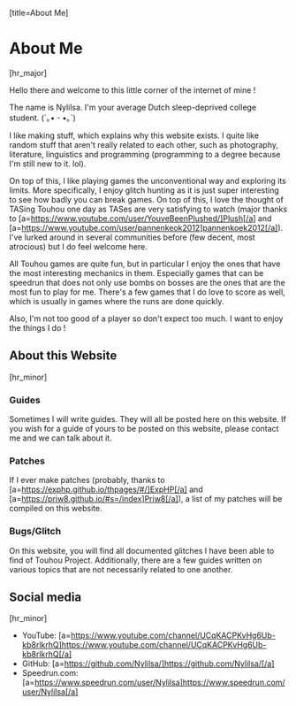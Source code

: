 [title=About Me]
# About Me

[hr_major]  

Hello there and welcome to this little corner of the internet of mine !

The name is Nylilsa. I'm your average Dutch sleep-deprived college student. (´｡• ᵕ •｡`)

I like making stuff, which explains why this website exists. I quite like random stuff that aren't really related to each other, such as photography, literature, linguistics and programming (programming to a degree because I'm still new to it. lol).

On top of this, I like playing games the unconventional way and exploring its limits. More specifically, I enjoy glitch hunting as it is just super interesting to see how badly you can break games. On top of this, I love the thought of TASing Touhou one day as TASes are very satisfying to watch (major thanks to [a=https://www.youtube.com/user/YouveBeenPlushed/]Plush[/a] and [a=https://www.youtube.com/user/pannenkeok2012]pannenkoek2012[/a]). I've lurked around in several communities before (few decent, most atrocious) but I do feel welcome here.

All Touhou games are quite fun, but in particular I enjoy the ones that have the most interesting mechanics in them. Especially games that can be speedrun that does not only use bombs on bosses are the ones that are the most fun to play for me.
There's a few games that I do love to score as well, which is usually in games where the runs are done quickly.

Also, I'm not too good of a player so don't expect too much. I want to enjoy the things I do !


## About this Website
[hr_minor]

### Guides

Sometimes I will write guides. They will all be posted here on this website. If you wish for a guide of yours to be posted on this website, please contact me and we can talk about it.

### Patches

If I ever make patches (probably, thanks to [a=https://exphp.github.io/thpages/#/]ExpHP[/a] and [a=https://priw8.github.io/#s=/index]Priw8[/a]), a list of my patches will be compiled on this website.

### Bugs/Glitch

On this website, you will find all documented glitches I have been able to find of Touhou Project. Additionally, there are a few guides written on various topics that are not necessarily related to one another.


## Social media
[hr_minor]



+ YouTube: [a=https://www.youtube.com/channel/UCqKACPKvHg6Ub-kb8rlkrhQ]https://www.youtube.com/channel/UCqKACPKvHg6Ub-kb8rlkrhQ[/a]
+ GitHub: [a=https://github.com/Nylilsa/]https://github.com/Nylilsa/[/a]
+ Speedrun.com: [a=https://www.speedrun.com/user/Nylilsa]https://www.speedrun.com/user/Nylilsa[/a]









